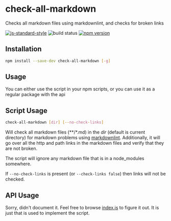 # check-all-markdown

Checks all markdown files using markdownlint, and checks for broken links

[![js-standard-style](https://cdn.rawgit.com/feross/standard/master/badge.svg)](http://standardjs.com)
![build status](https://travis-ci.org/create-oss/check-all-markdown.svg?branch=master)
[![npm version](https://badge.fury.io/js/check-all-markdown.svg)](https://badge.fury.io/js/check-all-markdown)


## Installation

```sh
npm install --save-dev check-all-markdown [-g]
```

## Usage

You can either use the script in your npm scripts, or you can use it as a regular package with the api

## Script Usage

```sh
check-all-markdown [dir] [--no-check-links]
```

Will check all markdown files (**/*.md) in the _dir_ (default is current directory) for markdown problems
using [markdownlint](https://github.com/DavidAnson/markdownlint). Additionally, it will go over
all the http and path links in the markdown files and verify that they are not broken.

The script will ignore any markdown file that is in a node_modules somewhere.

If `--no-check-links` is present (or `--check-links false`) then links will not be checked.

## API Usage

Sorry, didn't document it. Feel free to browse [index.js](/index.js) to figure it out. It is just that
is used to implement the script.

